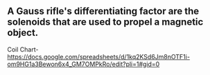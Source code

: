 ## A Gauss rifle's differentiating factor are the solenoids that are used to propel a magnetic object. <br>

Coil Chart- <br>
https://docs.google.com/spreadsheets/d/1kq2KSd6Jm8nOTF1i-om9HG1a3Bewon6x4_GM7OMPkRo/edit?pli=1#gid=0 <br>
